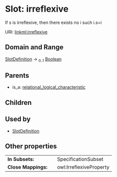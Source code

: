 
# Slot: irreflexive

If s is irreflexive, then there exists no i such i.s=i

URI: [linkml:irreflexive](https://w3id.org/linkml/irreflexive)


## Domain and Range

[SlotDefinition](SlotDefinition.md) &#8594;  <sub>0..1</sub> [Boolean](types/Boolean.md)

## Parents

 *  is_a: [relational_logical_characteristic](relational_logical_characteristic.md)

## Children


## Used by

 * [SlotDefinition](SlotDefinition.md)

## Other properties

|  |  |  |
| --- | --- | --- |
| **In Subsets:** | | SpecificationSubset |
| **Close Mappings:** | | owl:IrreflexiveProperty |